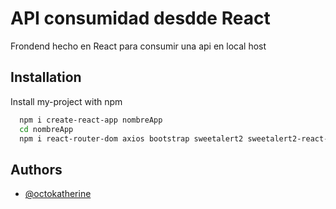 # API consumidad desdde React

Frondend hecho en React para consumir una api en local host
## Installation

Install my-project with npm

```bash
  npm i create-react-app nombreApp
  cd nombreApp
  npm i react-router-dom axios bootstrap sweetalert2 sweetalert2-react-content @fortawesome/fontawesome-free
```
    
## Authors

- [@octokatherine](https://github.com/juanda70perez)

